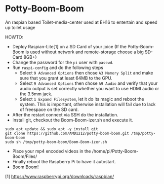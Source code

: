 # Potty-Boom-Boom
An raspian based Toilet-media-center used at EH16 to entertain and speed up toilet usage

HOWTO:
 - Deploy Raspian-Lite[1] on a SD Card of your joice (If the Potty-Boom-Boom is used without network and remote-storage choose a big SD-Card 8GB+) 
 - Change the password for the `pi` user with `passwd`.
 - Run `raspi-config` and do the following steps
	 - 	Select `9 Advanced Options` then chose `A3 Memory Split` and make sure that you grant at least 64MB to the GPU.
	 -  Select `9 Advanced Options` then chose `A9 Audio` and verify that your audio output is set correctly whether you want to use HDMI audio or the 3.5mm jack.
	 -  Select `1 Expand Filesystem`, let it do its magic and reboot the system. This is important, otherwise installation will fail due to lack of freespace on the SD card.
 - After the restart connect via SSH do the installation.
 - Install git, checkout the Boom-Boom-izer.sh and execute it.
```
sudo apt update && sudo apt -y install git
git clone https://github.com/AMD1212/potty-boom-boom.git /tmp/potty-boom-boom
sudo sh /tmp/potty-boom-boom/Boom-Boom-izer.sh
```
 - Place your mp4 encoded videos in the /home/pi/Potty-Boom-Boom/Files/
 - Finally reboot the Raspberry Pi to have it autostart.
 - Boom Boom!

[1] https://www.raspberrypi.org/downloads/raspbian/

